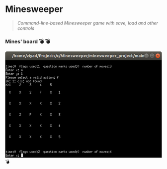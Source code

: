 # Minesweeper

>_Command-line-based Minesweeper game with save, load and other controls_

### Mines' board :bomb: :bomb:

![image](https://github.com/ziyadelbanna/Minesweeper/blob/master/minesweeper_project/Screenshot%20from%202019-01-09%2020-51-34.png)
:bomb:
